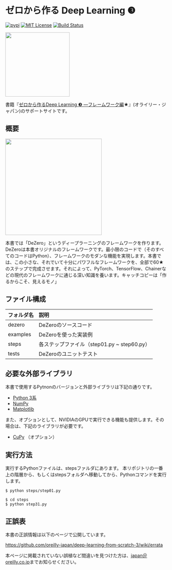 # ゼロから作る Deep Learning ❸

[![pypi](https://img.shields.io/pypi/v/dezero.svg)](https://pypi.python.org/pypi/dezero)
[![MIT License](http://img.shields.io/badge/license-MIT-blue.svg)](https://github.com/oreilly-japan/deep-learning-from-scratch-3/blob/master/LICENSE.md)
[![Build Status](https://travis-ci.org/koki0702/dezero.svg?branch=master)](https://travis-ci.org/koki0702/dezero)


[<img src="https://raw.githubusercontent.com/oreilly-japan/deep-learning-from-scratch-3/images/deep-learning-from-scratch-3.png" width="200px">](https://www.oreilly.co.jp/books/978487311xxxx/)

書籍『[ゼロから作るDeep Learning ❸ ―フレームワーク編](https://www.oreilly.co.jp/books/978487311xxxx/)★』(オライリー・ジャパン)のサポートサイトです。


## 概要

<img src="https://raw.githubusercontent.com/oreilly-japan/deep-learning-from-scratch-3/images/dezero_logo.png" width="300px" />


本書では「DeZero」というディープラーニングのフレームワークを作ります。DeZeroは本書オリジナルのフレームワークです。最小限のコードで（そのすべてのコードはPython）、フレームワークのモダンな機能を実現します。本書では、この小さな、それでいて十分にパワフルなフレームワークを、全部で60★のステップで完成させます。それによって、PyTorch、TensorFlow、Chainerなどの現代のフレームワークに通じる深い知識を養います。キャッチコピーは「作るからこそ、見えるモノ」

## ファイル構成

|フォルダ名 |説明         |
|:--        |:--                  |
|dezero       |DeZeroのソースコード|
|examples     |DeZeroを使った実装例|
|steps|各ステップファイル（step01.py ~ step60.py）|
|tests|DeZeroのユニットテスト|


## 必要な外部ライブラリ

本書で使用するPytnonのバージョンと外部ライブラリは下記の通りです。

- [Python 3系](https://docs.python.org/3/)
- [NumPy](https://numpy.org/)
- [Matplotlib](https://matplotlib.org/)

また、オプションとして、NVIDIAのGPUで実行できる機能も提供します。その場合は、下記のライブラリが必要です。

- [CuPy](https://cupy.chainer.org/) （オプション）


## 実行方法

実行するPythonファイルは、stepsファルダにあります。
本リポジトリの一番上の階層から、もしくはstepsフォルダへ移動してから、Pythonコマンドを実行します。

```
$ python steps/step01.py

$ cd steps
$ python step31.py
```

## 正誤表

本書の正誤情報は以下のページで公開しています。

https://github.com/oreilly-japan/deep-learning-from-scratch-3/wiki/errata

本ページに掲載されていない誤植など間違いを見つけた方は、[japan＠oreilly.co.jp](<mailto:japan＠oreilly.co.jp>)までお知らせください。
